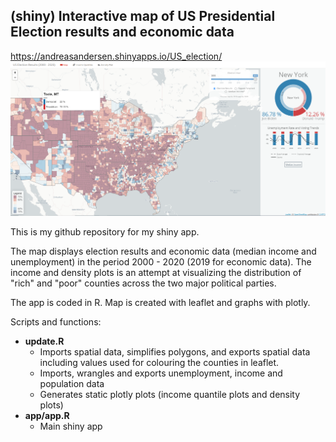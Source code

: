 
## (shiny) Interactive map of US Presidential Election results and economic data

https://andreasandersen.shinyapps.io/US_election/
![Map Preview](/images/preview.png)

This is my github repository for my shiny app.

The map displays election results and economic data (median income and unemployment) in the period 2000 - 2020 (2019 for economic data).
The income and density plots is an attempt at visualizing the distribution of "rich" and "poor" counties across the two major political parties.

The app is coded in R.
Map is created with leaflet and graphs with plotly.

Scripts and functions:
* __update.R__
  * Imports spatial data, simplifies polygons, and exports spatial data including values used for colouring the counties in leaflet.
  * Imports, wrangles and exports unemployment, income and population data
  * Generates static plotly plots (income quantile plots and density plots)
* __app/app.R__
  * Main shiny app
